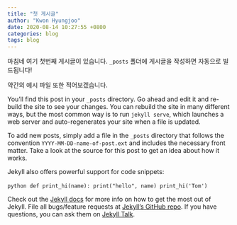 ```yaml
---
title: "첫 게시글"
author: "Kwon Hyungjoo"
date: 2020-08-14 10:27:55 +0800
categories: blog
tags: blog
---
```

마침네 여기 첫번째 게시글이 있습니다. `_posts` 폴더에 게시글을 작성하면 자동으로 빌드됩니다!

약간의 예시 파일 또한 적어보겠습니다.

You’ll find this post in your `_posts` directory. Go ahead and edit it and re-build the site to see your changes. You can rebuild the site in many different ways, but the most common way is to run `jekyll serve`, which launches a web server and auto-regenerates your site when a file is updated.

To add new posts, simply add a file in the `_posts` directory that follows the convention `YYYY-MM-DD-name-of-post.ext` and includes the necessary front matter. Take a look at the source for this post to get an idea about how it works.

Jekyll also offers powerful support for code snippets:

​```python
def print_hi(name):
  print("hello", name)
print_hi('Tom')
​```

Check out the [Jekyll docs][jekyll-docs] for more info on how to get the most out of Jekyll. File all bugs/feature requests at [Jekyll’s GitHub repo][jekyll-gh]. If you have questions, you can ask them on [Jekyll Talk][jekyll-talk].

[jekyll-docs]: https://jekyllrb.com/docs/home
[jekyll-gh]:   https://github.com/jekyll/jekyll
[jekyll-talk]: https://talk.jekyllrb.com/